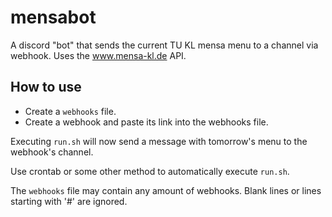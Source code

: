 # mensabot
A discord "bot" that sends the current TU KL mensa menu to a channel via webhook.
Uses the www.mensa-kl.de API.

## How to use
- Create a `webhooks` file.
- Create a webhook and paste its link into the webhooks file.

Executing `run.sh` will now send a message with tomorrow's menu to the webhook's channel.

Use crontab or some other method to automatically execute `run.sh`.

The `webhooks` file may contain any amount of webhooks. Blank lines or lines starting with '#' are ignored.
